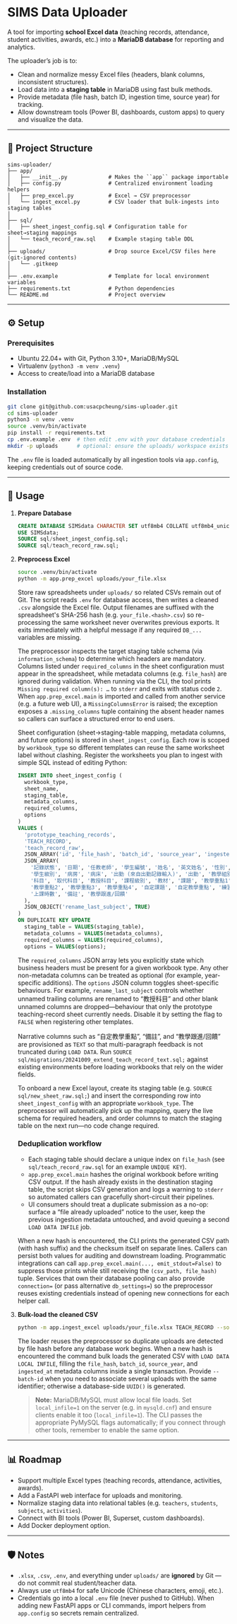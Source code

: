 # SIMS Data Uploader

A tool for importing **school Excel data** (teaching records, attendance, student activities, awards, etc.) into a **MariaDB database** for reporting and analytics.

The uploader’s job is to:
- Clean and normalize messy Excel files (headers, blank columns, inconsistent structures).
- Load data into a **staging table** in MariaDB using fast bulk methods.
- Provide metadata (file hash, batch ID, ingestion time, source year) for tracking.
- Allow downstream tools (Power BI, dashboards, custom apps) to query and visualize the data.

---

## 📂 Project Structure

```
sims-uploader/
├── app/
│   ├── __init__.py             # Makes the ``app`` package importable
│   ├── config.py               # Centralized environment loading helpers
│   ├── prep_excel.py           # Excel → CSV preprocessor
│   └── ingest_excel.py         # CSV loader that bulk-ingests into staging tables
│
├── sql/
│   ├── sheet_ingest_config.sql # Configuration table for sheet→staging mappings
│   └── teach_record_raw.sql    # Example staging table DDL
│
├── uploads/                    # Drop source Excel/CSV files here (git-ignored contents)
│   └── .gitkeep
│
├── .env.example                # Template for local environment variables
├── requirements.txt            # Python dependencies
└── README.md                   # Project overview
```

---

## ⚙️ Setup

### Prerequisites
- Ubuntu 22.04+ with Git, Python 3.10+, MariaDB/MySQL
- Virtualenv (`python3 -m venv .venv`)
- Access to create/load into a MariaDB database

### Installation
```bash
git clone git@github.com:usacpcheung/sims-uploader.git
cd sims-uploader
python3 -m venv .venv
source .venv/bin/activate
pip install -r requirements.txt
cp .env.example .env  # then edit .env with your database credentials
mkdir -p uploads      # optional: ensure the uploads/ workspace exists
```

The `.env` file is loaded automatically by all ingestion tools via `app.config`, keeping credentials out of source code.

---

## 🚀 Usage

1. **Prepare Database**
   ```sql
   CREATE DATABASE SIMSdata CHARACTER SET utf8mb4 COLLATE utf8mb4_unicode_ci;
   USE SIMSdata;
   SOURCE sql/sheet_ingest_config.sql;
   SOURCE sql/teach_record_raw.sql;
   ```

2. **Preprocess Excel**
   ```bash
   source .venv/bin/activate
   python -m app.prep_excel uploads/your_file.xlsx
   ```
   Store raw spreadsheets under `uploads/` so related CSVs remain out of Git. The script reads `.env` for database access, then writes a cleaned `.csv` alongside the Excel file. Output filenames are suffixed with the spreadsheet's SHA-256 hash (e.g. `your_file.<hash>.csv`) so re-processing the same worksheet never overwrites previous exports. It exits immediately with a helpful message if any required `DB_...` variables are missing.

   The preprocessor inspects the target staging table schema (via `information_schema`) to determine which headers are mandatory. Columns listed under `required_columns` in the sheet configuration must appear in the spreadsheet, while metadata columns (e.g. `file_hash`) are ignored during validation. When running via the CLI, the tool prints `Missing required column(s): …` to `stderr` and exits with status code `2`. When `app.prep_excel.main` is imported and called from another service (e.g. a future web UI), a `MissingColumnsError` is raised; the exception exposes a `.missing_columns` tuple containing the absent header names so callers can surface a structured error to end users.

   Sheet configuration (sheet→staging-table mapping, metadata columns, and future options) is stored in `sheet_ingest_config`. Each row is scoped by `workbook_type` so different templates can reuse the same worksheet label without clashing. Register the worksheets you plan to ingest with simple SQL instead of editing Python:

   ```sql
   INSERT INTO sheet_ingest_config (
     workbook_type,
     sheet_name,
     staging_table,
     metadata_columns,
     required_columns,
     options
   )
   VALUES (
     'prototype_teaching_records',
     'TEACH_RECORD',
     'teach_record_raw',
     JSON_ARRAY('id', 'file_hash', 'batch_id', 'source_year', 'ingested_at'),
     JSON_ARRAY(
       '記錄狀態', '日期', '任教老師', '學生編號', '姓名', '英文姓名', '性別',
       '學生級別', '病房', '病床', '出勤 (來自出勤記錄輸入)', '出勤', '教學組別',
       '科目', '取代科目', '教授科目', '課程級別', '教材', '課題', '教學重點1',
       '教學重點2', '教學重點3', '教學重點4', '自定課題', '自定教學重點', '練習',
       '上課時數', '備註', '教學跟進/回饋'
     ),
     JSON_OBJECT('rename_last_subject', TRUE)
   )
   ON DUPLICATE KEY UPDATE
     staging_table = VALUES(staging_table),
     metadata_columns = VALUES(metadata_columns),
     required_columns = VALUES(required_columns),
     options = VALUES(options);
   ```

   The `required_columns` JSON array lets you explicitly state which business headers must be present for a given workbook type. Any other non-metadata columns can be treated as optional (for example, year-specific additions). The `options` JSON column toggles sheet-specific behaviours. For example, `rename_last_subject` controls whether unnamed trailing columns are renamed to “教授科目” and other blank unnamed columns are dropped—behaviour that only the prototype teaching-record sheet currently needs. Disable it by setting the flag to `FALSE` when registering other templates.

   Narrative columns such as “自定教學重點”, “備註”, and “教學跟進/回饋” are provisioned as `TEXT` so that multi-paragraph feedback is not truncated during `LOAD DATA`. Run `SOURCE sql/migrations/20241009_extend_teach_record_text.sql;` against existing environments before loading workbooks that rely on the wider fields.

   To onboard a new Excel layout, create its staging table (e.g. `SOURCE sql/new_sheet_raw.sql;`) and insert the corresponding row into `sheet_ingest_config` with an appropriate `workbook_type`. The preprocessor will automatically pick up the mapping, query the live schema for required headers, and order columns to match the staging table on the next run—no code change required.

   ### Deduplication workflow

   - Each staging table should declare a unique index on `file_hash` (see `sql/teach_record_raw.sql` for an example `UNIQUE KEY`).
   - `app.prep_excel.main` hashes the original workbook before writing CSV output. If the hash already exists in the destination staging table, the script skips CSV generation and logs a warning to `stderr` so automated callers can gracefully short-circuit their pipelines.
   - UI consumers should treat a duplicate submission as a no-op: surface a “file already uploaded” notice to the user, keep the previous ingestion metadata untouched, and avoid queuing a second `LOAD DATA INFILE` job.

   When a new hash is encountered, the CLI prints the generated CSV path (with hash suffix) and the checksum itself on separate lines. Callers can persist both values for auditing and downstream loading. Programmatic integrations can call `app.prep_excel.main(..., emit_stdout=False)` to suppress those prints while still receiving the `(csv_path, file_hash)` tuple. Services that own their database pooling can also provide `connection=` (or pass alternative `db_settings=`) so the preprocessor reuses existing credentials instead of opening new connections for each helper call.

3. **Bulk-load the cleaned CSV**
   ```bash
   python -m app.ingest_excel uploads/your_file.xlsx TEACH_RECORD --source-year 2024
   ```
   The loader reuses the preprocessor so duplicate uploads are detected by file
   hash before any database work begins. When a new hash is encountered the
   command bulk loads the generated CSV with `LOAD DATA LOCAL INFILE`, filling
   the `file_hash`, `batch_id`, `source_year`, and `ingested_at` metadata
   columns inside a single transaction. Provide `--batch-id` when you need to
   associate several uploads with the same identifier; otherwise a database-side
   `UUID()` is generated.

   > **Note:** MariaDB/MySQL must allow local file loads. Set
   > `local_infile=1` on the server (e.g. in `mysqld.cnf`) and ensure clients
   > enable it too (`local_infile=1`). The CLI passes the appropriate
   > PyMySQL flags automatically; if you connect through other tools, remember
   > to enable the same option.

---

## 📊 Roadmap

- Support multiple Excel types (teaching records, attendance, activities, awards).
- Add a FastAPI web interface for uploads and monitoring.
- Normalize staging data into relational tables (e.g. `teachers`, `students`, `subjects`, `activities`).
- Connect with BI tools (Power BI, Superset, custom dashboards).
- Add Docker deployment option.

---

## 🛡️ Notes

- `.xlsx`, `.csv`, `.env`, and everything under `uploads/` are **ignored** by Git — do not commit real student/teacher data.
- Always use `utf8mb4` for safe Unicode (Chinese characters, emoji, etc.).
- Credentials go into a local `.env` file (never pushed to GitHub). When adding new FastAPI apps or CLI commands, import helpers from `app.config` so secrets remain centralized.
